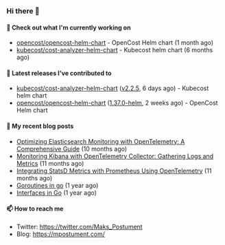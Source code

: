 ### Hi there 👋

#### 👷 Check out what I'm currently working on

- [opencost/opencost-helm-chart](https://github.com/opencost/opencost-helm-chart) - OpenCost Helm chart  (1 month ago)
- [kubecost/cost-analyzer-helm-chart](https://github.com/kubecost/cost-analyzer-helm-chart) - Kubecost helm chart (6 months ago)

#### 🔭 Latest releases I've contributed to

- [kubecost/cost-analyzer-helm-chart](https://github.com/kubecost/cost-analyzer-helm-chart) ([v2.2.5](https://github.com/kubecost/cost-analyzer-helm-chart/releases/tag/v2.2.5), 6 days ago) - Kubecost helm chart
- [opencost/opencost-helm-chart](https://github.com/opencost/opencost-helm-chart) ([1.37.0-helm](https://github.com/opencost/opencost-helm-chart/releases/tag/1.37.0-helm), 2 weeks ago) - OpenCost Helm chart 

#### 📜 My recent blog posts

- [Optimizing Elasticsearch Monitoring with OpenTelemetry: A Comprehensive Guide](https://mpostument.com/posts/programming/observability/otel-elasticsearch/) (10 months ago)
- [Monitoring Kibana with OpenTelemetry Collector: Gathering Logs and Metrics](https://mpostument.com/posts/programming/observability/otel-kibana/) (11 months ago)
- [Integrating StatsD Metrics with Prometheus Using OpenTelemetry](https://mpostument.com/posts/programming/observability/otel-statsd/) (11 months ago)
- [Goroutines in go](https://mpostument.com/posts/programming/golang/basics/go-routines/) (1 year ago)
- [Interfaces in Go](https://mpostument.com/posts/programming/golang/basics/go-interfaces/) (1 year ago)

#### 📫 How to reach me

- Twitter: https://twitter.com/Maks_Postument
- Blog: https://mpostument.com/
